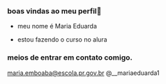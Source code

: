 ### boas vindas ao meu perfil👋

- meu nome é Maria Eduarda 

- estou fazendo o curso no alura

### meios de entrar em contato comigo.

maria.emboaba@escola.pr.gov.br
@__mariaeduarda1
